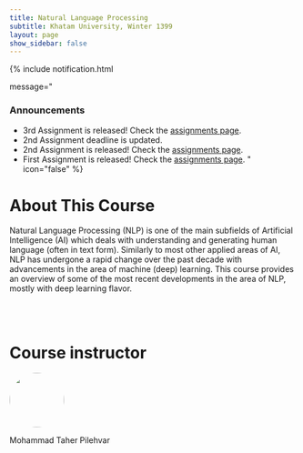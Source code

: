 ```yaml
---
title: Natural Language Processing
subtitle: Khatam University, Winter 1399
layout: page
show_sidebar: false
---
```


{% include notification.html

message="
### Announcements
* 3rd Assignment is released! Check the [assignments page](assignments).
* 2nd Assignment deadline is updated.
* 2nd Assignment is released! Check the [assignments page](assignments).
* First Assignment is released! Check the [assignments page](assignments).
" 
icon="false"
%}

# About This Course

Natural Language Processing (NLP) is one of the main subfields of Artificial Intelligence (AI) which deals with understanding and generating human language (often in text form). Similarly to most other applied areas of AI, NLP has undergone a rapid change over the past decade with advancements in the area of machine (deep) learning. This course provides an overview of some of the most recent developments in the area of NLP, mostly with deep learning flavor.


<div class="container">
 <br><br>
 
 <div class="columns is-multiline">            
  <div class="column is-4">
   <h1>
    Course instructor
   </h1>
   <div class="columns is-multiline">
    <div class="column is-6 has-text-centered">
     <img src="assets/img/taher.jpg" height="auto" width="96" style="border-radius:100%">
     <p class="subtitle is-5">Mohammad Taher Pilehvar</p>
    </div>
   </div>
  </div>
 </div>
 
</div>
